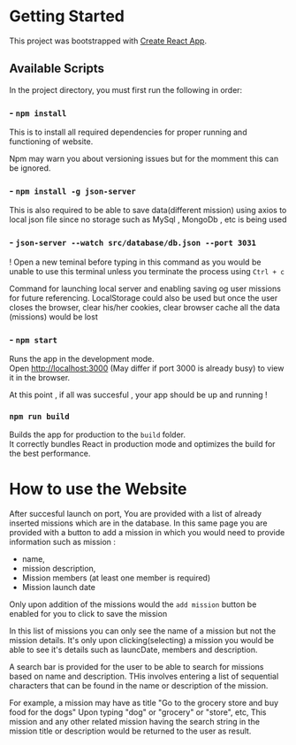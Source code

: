 # Getting Started

This project was bootstrapped with [Create React App](https://github.com/facebook/create-react-app).

## Available Scripts

In the project directory, you must first run the following in order:

### - `npm install`

This is to install all required dependencies for proper running and functioning of website.

Npm may warn you about versioning issues but for the momment this can be ignored.

### - `npm install -g json-server`

This is also required to be able to save data(different mission) using axios to local json file since no storage such as MySql , MongoDb , etc is being used

### - `json-server --watch src/database/db.json --port 3031`
! Open a new teminal before typing in this command as you would be unable to use this terminal unless you terminate the process using `Ctrl + c`

Command for launching local server and enabling saving og user missions for future referencing.
LocalStorage could also be used but once the user closes the browser, clear his/her cookies, clear browser cache all the data (missions) would be lost

### - `npm start`

Runs the app in the development mode.\
Open [http://localhost:3000](http://localhost:3000) (May differ if port 3000 is already busy) to view it in the browser.

At this point , if all was succesful , your app should be up and running !



### `npm run build`

Builds the app for production to the `build` folder.\
It correctly bundles React in production mode and optimizes the build for the best performance.

# How to use the Website

After succesful launch on port, You are provided with a list of already inserted missions which are in the database. In this same page you are provided with a button to add a mission in which you would need to provide information such as mission :
- name, 
- mission description, 
- Mission members (at least one member is required)
- Mission launch date

Only upon addition of the missions would the `add mission` button be enabled for you to click to save the mission

In this list of missions you can only see the name of a mission but not the mission details. It's only upon clicking(selecting) a mission you would be able to see it's details such as launcDate, members and description.

A search bar is provided for the user to be able to search for missions based on name and description. THis involves entering a list of sequential characters that can be found in the name or description of the mission.

For example, a mission may have as title "Go to the grocery store and buy food for the dogs"
Upon typing "dog" or "grocery" or "store", etc, This mission and any other related mission having the search string in the mission title or description would be returned to the user as result.
